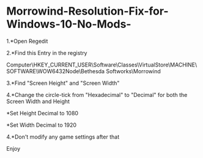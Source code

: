 # Morrowind-Resolution-Fix-for-Windows-10-No-Mods-
1.*Open Regedit

2.*Find this Entry in the registry 

Computer\HKEY_CURRENT_USER\Software\Classes\VirtualStore\MACHINE\SOFTWARE\WOW6432Node\Bethesda Softworks\Morrowind

3.*Find "Screen Height" and "Screen Width"

4.*Change the circle-tick from "Hexadecimal" to "Decimal" for both the Screen Width and Height

*Set Height Decimal to 1080

*Set Width Decimal to 1920

4.*Don't modify any game settings after that

Enjoy
